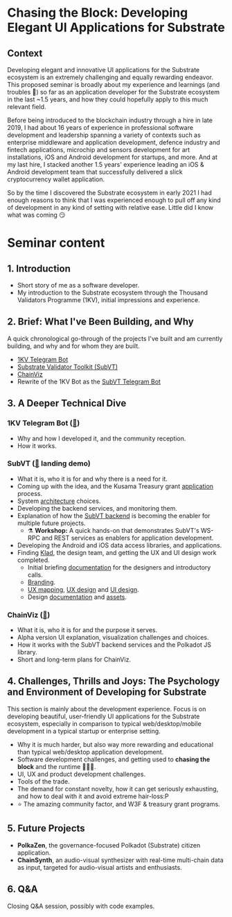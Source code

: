 # Chasing the Block: Developing Elegant UI Applications for Substrate

## Context

Developing elegant and innovative UI applications for the Substrate ecosystem is an extremely challenging and equally rewarding endeavor. This proposed seminar is broadly about my experience and learnings (and troubles 🤭) so far as an application developer for the Substrate ecosystem in the last ~1.5 years, and how they could hopefully apply to this much relevant field.

Before being introduced to the blockchain industry through a hire in late 2019, I had about 16 years of experience in professional software development and leadership spanning a variety of contexts such as enterprise middleware and application development, defence industry and fintech applications, microchip and sensors development for art installations, iOS and Android development for startups, and more. And at my last hire, I stacked another 1.5 years' experience leading an iOS & Android development team that successfully delivered a slick cryptocurrency wallet application.

So by the time I discovered the Substrate ecosystem in early 2021 I had enough reasons to think that I was experienced enough to pull off any kind of development in any kind of setting with relative ease. Little did I know what was coming 😏

# Seminar content

## 1. Introduction

- Short story of me as a software developer.
- My introduction to the Substrate ecosystem through the Thousand Validators Programme (1KV), initial impressions and experience.

## 2. Brief: What I've Been Building, and Why

A quick chronological go-through of the projects I've built and am currently building, and why and for whom they are built.

- [1KV Telegram Bot](https://github.com/helikon-labs/polkadot-kusama-1kv-telegram-bot)
- [Substrate Validator Toolkit (SubVT)](https://github.com/helikon-labs/subvt-backend)
- [ChainViz](https://github.com/helikon-labs/chainviz)
- Rewrite of the 1KV Bot as the [SubVT Telegram Bot](https://github.com/w3f/Grants-Program/blob/master/applications/subvt-telegram-bot.md)

## 3. A Deeper Technical Dive

### 1KV Telegram Bot ([🔗](https://github.com/helikon-labs/polkadot-kusama-1kv-telegram-bot))
- Why and how I developed it, and the community reception.
- How it works.

### SubVT ([🔗](http://subvt-test.helikon.io/) landing demo)
- What it is, who it is for and why there is a need for it.
- Coming up with the idea, and the Kusama Treasury grant [application](https://docs.google.com/document/d/1mCD1lRoEwbV3Xp5N-HzEKA0KROCmNkMFInLGd4nAz-k/edit?usp=sharing) process.
- System [architecture](https://github.com/helikon-labs/subvt/blob/main/document/software/01-subvt_system_architecture.md) choices.
- Developing the backend services, and monitoring them.
- Explanation of how the [SubVT backend](https://github.com/helikon-labs/subvt-backend) is becoming the enabler for multiple future projects.
  - ⚗️ **Workshop:** A quick hands-on that demonstrates SubVT's WS-RPC and REST services as enablers for application development.
- Developing the Android and iOS data access libraries, and applications.
- Finding [Klad](https://klad.design), the design team, and getting the UX and UI design work completed.
  - Initial briefing [documentation](https://docs.google.com/document/d/1gVGHBSqji-XJc6luvLDm3ilq08LMVb2hhC3EqZ5jr5Q/edit?usp=sharing) for the designers and introductory calls.
  - [Branding](https://drive.google.com/file/d/1Bwn919_43cp30fwmVazKl8BEoCmetw6L/view?usp=sharing).
  - [UX mapping](https://www.figma.com/file/L84Smtnk67z5ZjpDl7xVmA/SubVT-UI%2FUX-(CNUP)?node-id=178%3A350), [UX design](https://www.figma.com/file/L84Smtnk67z5ZjpDl7xVmA/SubVT-UI%2FUX-(CNUP)?node-id=0%3A1) and [UI design](https://www.figma.com/file/L84Smtnk67z5ZjpDl7xVmA/SubVT-UI%2FUX-(CNUP)?node-id=178%3A603).
  - Design [documentation](https://drive.google.com/file/d/1sZUt4GM0ghOm0bAdAEWUMF-ujsfR_Zbo/view?usp=sharing) and [assets](https://github.com/helikon-labs/subvt/tree/main/assets/design).

### ChainViz ([🔗](https://alpha.chainviz.app))
- What it is, who it is for and the purpose it serves.
- Alpha version UI explanation, visualization challenges and choices.
- How it works with the SubVT backend services and the Polkadot JS library.
- Short and long-term plans for ChainViz.

## 4. Challenges, Thrills and Joys: The Psychology and Environment of Developing for Substrate

This section is mainly about the development experience. Focus is on developing beautiful, user-friendly UI applications for the Substrate ecosystem, especially in comparison to typical web/desktop/mobile development in a typical startup or enterprise setting.

- Why it is much harder, but also way more rewarding and educational than typical web/desktop application development.
- Software development challenges, and getting used to **chasing the block** and the runtime 🏃🏻‍♂️.
- UI, UX and product development challenges.
- Tools of the trade.
- The demand for constant novelty, how it can get seriously exhausting, and how to deal with it and avoid extreme hair-loss:P
- ⭐  The amazing community factor, and W3F & treasury grant programs.

## 5. Future Projects

- **PolkaZen**, the governance-focused Polkadot (Substrate) citizen application.
- **ChainSynth**, an audio-visual synthesizer with real-time multi-chain data as input, targeted for audio-visual artists and enthusiasts.


## 6. Q&A

Closing Q&A session, possibly with code examples.
